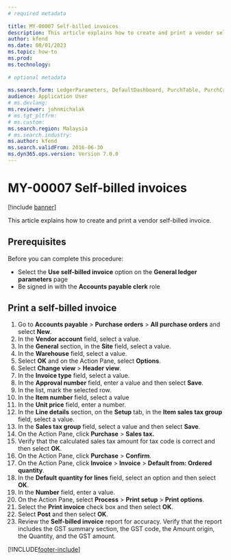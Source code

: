 ```yaml
--- 
# required metadata 
 
title: MY-00007 Self-billed invoices
description: This article explains how to create and print a vendor self-billed invoice. 
author: kfend
ms.date: 08/01/2023
ms.topic: how-to 
ms.prod:  
ms.technology:  
 
# optional metadata 
 
ms.search.form: LedgerParameters, DefaultDashboard, PurchTable, PurchCreateOrder, EnumLookupForm_RU, InventItemIdLookupPurchase, TaxGroupLookup, TaxTmpWorkTrans, VendEditInvoice, VendEditInvoiceDefaultQuantityForLinesDropDialog, SrsReportViewerForm   
audience: Application User 
# ms.devlang:  
ms.reviewer: johnmichalak
# ms.tgt_pltfrm:  
# ms.custom:  
ms.search.region: Malaysia
# ms.search.industry: 
ms.author: kfend
ms.search.validFrom: 2016-06-30 
ms.dyn365.ops.version: Version 7.0.0 
---
```

# MY-00007 Self-billed invoices

[!include [banner](../../includes/banner.md)]

This article explains how to create and print a vendor self-billed invoice. 

## Prerequisites
Before you can complete this procedure:

 - Select the **Use self-billed invoice** option on the **General ledger parameters** page
 - Be signed in with the **Accounts payable clerk** role

## Print a self-billed invoice
1. Go to **Accounts payable** > **Purchase orders** > **All purchase orders** and select **New**.
2. In the **Vendor account** field, select a value.
3. In the **General** section, in the **Site** field, select a value.
4. In the **Warehouse** field, select a value.
5. Select **OK** and on the Action Pane, select **Options**.
6. Select **Change view** > **Header view**.
7. In the **Invoice type** field, select a value.
8. In the **Approval number** field, enter a value and then select **Save**.
9. In the list, mark the selected row.
10. In the **Item number** field, select a value
11. In the **Unit price** field, enter a number.
12. In the **Line details** section, on the **Setup** tab, in the **Item sales tax group** field, select a value. 
13. In the **Sales tax group** field, select a value and then select **Save**.
14. On the Action Pane, click **Purchase** > **Sales tax.**
15. Verify that the calculated sales tax amount for tax code is correct and then select **OK**.  
16. On the Action Pane, click **Purchase** > **Confirm**.
17. On the Action Pane, click **Invoice** > **Invoice** > **Default from: Ordered quantity**.
18. In the **Default quantity for lines** field, select an option and then select **OK**.
19. In the **Number** field, enter a value.
20. On the Action Pane, select **Process** > **Print setup** > **Print options**.
21. Select the **Print invoice** check box and then select **OK**.
22. Select **Post** and then select **OK**.
23. Review the **Self-billed invoice** report for accuracy. Verify that the report includes the GST summary section, the GST code, the Amount origin, the Quantity, and the GST amount.    



[!INCLUDE[footer-include](../../../includes/footer-banner.md)]
